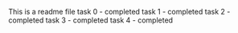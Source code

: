 This is a readme file
task 0 - completed
task 1 - completed
task 2 - completed
task 3 - completed
task 4 - completed

